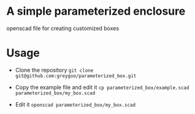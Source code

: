 # A simple parameterized enclosure
openscad file for creating customized boxes

# Usage
* Clone the repository
  ```git clone git@github.com:greygoo/parameterized_box.git```

* Copy the example file and edit it
  ```cp parameterized_box/example.scad parameterized_box/my_box.scad```

* Edit it
  ```openscad parameterized_box/my_box.scad```
